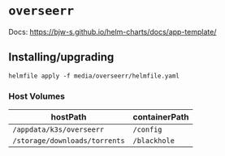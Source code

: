 # `overseerr`

Docs: https://bjw-s.github.io/helm-charts/docs/app-template/

## Installing/upgrading

```shell
helmfile apply -f media/overseerr/helmfile.yaml
```

### Host Volumes

| hostPath                      | containerPath |
| ----------------------------- | ------------- |
| `/appdata/k3s/overseerr`      | `/config`     |
| `/storage/downloads/torrents` | `/blackhole`  |
